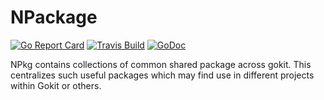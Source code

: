 NPackage
===========
[![Go Report Card](https://goreportcard.com/badge/github.com/influx6/npkg)](https://goreportcard.com/report/github.com/influx6/npkg)
[![Travis Build](https://travis-ci.org/influx6/npkg.svg?branch=master)](https://travis-ci.org/influx6/npkg#)
 [![GoDoc](https://godoc.org/github.com/influx6/npkg?status.svg)](http://godoc.org/github.com/influx6/npkg)

NPkg contains collections of common shared package across gokit. This centralizes such useful packages which may find 
use in different projects within Gokit or others.
